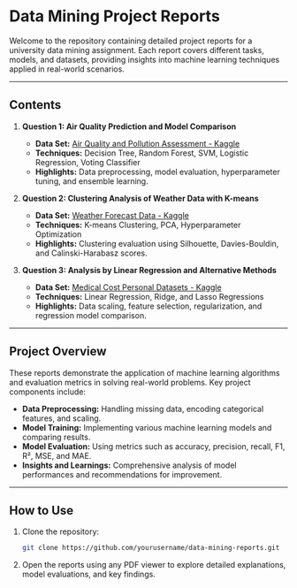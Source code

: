 # **Data Mining Project Reports**

Welcome to the repository containing detailed project reports for a university data mining assignment. Each report covers different tasks, models, and datasets, providing insights into machine learning techniques applied in real-world scenarios.

---

## **Contents**

1. **Question 1: Air Quality Prediction and Model Comparison**  
   - **Data Set:** [Air Quality and Pollution Assessment - Kaggle](https://www.kaggle.com/datasets/mujtabamatin/air-quality-and-pollution-assessment)  
   - **Techniques:** Decision Tree, Random Forest, SVM, Logistic Regression, Voting Classifier  
   - **Highlights:** Data preprocessing, model evaluation, hyperparameter tuning, and ensemble learning.  

2. **Question 2: Clustering Analysis of Weather Data with K-means**  
   - **Data Set:** [Weather Forecast Data - Kaggle](https://www.kaggle.com/datasets/zeeshier/weather-forecast-dataset)  
   - **Techniques:** K-means Clustering, PCA, Hyperparameter Optimization  
   - **Highlights:** Clustering evaluation using Silhouette, Davies-Bouldin, and Calinski-Harabasz scores.

3. **Question 3: Analysis by Linear Regression and Alternative Methods**  
   - **Data Set:** [Medical Cost Personal Datasets - Kaggle](https://www.kaggle.com/datasets/mirichoi0218/insurance?resource=download)  
   - **Techniques:** Linear Regression, Ridge, and Lasso Regressions  
   - **Highlights:** Data scaling, feature selection, regularization, and regression model comparison.

---

## **Project Overview**

These reports demonstrate the application of machine learning algorithms and evaluation metrics in solving real-world problems. Key project components include:  

- **Data Preprocessing:** Handling missing data, encoding categorical features, and scaling.  
- **Model Training:** Implementing various machine learning models and comparing results.  
- **Model Evaluation:** Using metrics such as accuracy, precision, recall, F1, R², MSE, and MAE.  
- **Insights and Learnings:** Comprehensive analysis of model performances and recommendations for improvement.

---

## **How to Use**

1. Clone the repository:  
   ```bash
   git clone https://github.com/yourusername/data-mining-reports.git
   
2. Open the reports using any PDF viewer to explore detailed explanations, model evaluations, and key findings.
